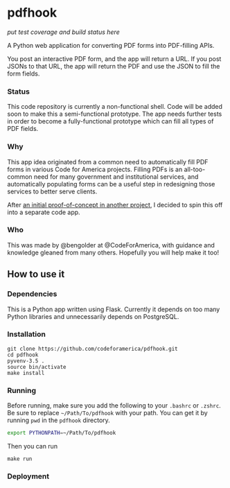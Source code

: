 # pdfhook

_put test coverage and build status here_

A Python web application for converting PDF forms into PDF-filling APIs.

You post an interactive PDF form, and the app will return a URL. If you post JSONs to that URL, the app will return the PDF and use the JSON to fill the form fields.



### Status

This code repository is currently a non-functional shell. Code will be added soon to make this a semi-functional prototype. The app needs further tests in order to become a fully-functional prototype which can fill all types of PDF fields.

### Why

This app idea originated from a common need to automatically fill PDF forms in various Code for America projects. Filling PDFs is an all-too-common need for many government and institutional services, and automatically populating forms can be a useful step in redesigning those services to better serve clients. 

After [an initial proof-of-concept in another project](https://github.com/codeforamerica/typeseam/pull/25), I decided to spin this off into a separate code app.

### Who

This was made by @bengolder at @CodeForAmerica, with guidance and knowledge gleaned from many others. Hopefully you will help make it too!

## How to use it

### Dependencies

This is a Python app written using Flask.
Currently it depends on too many Python libraries and unnecessarily depends on PostgreSQL.

### Installation

    git clone https://github.com/codeforamerica/pdfhook.git
    cd pdfhook
    pyvenv-3.5 .
    source bin/activate
    make install

### Running

Before running, make sure you add the following to your `.bashrc` or `.zshrc`.  Be sure to replace `~/Path/To/pdfhook` with your path.  You can get it by running `pwd` in the `pdfhook` directory.

```bash
export PYTHONPATH=~/Path/To/pdfhook
```

Then you can run


    make run

### Deployment




